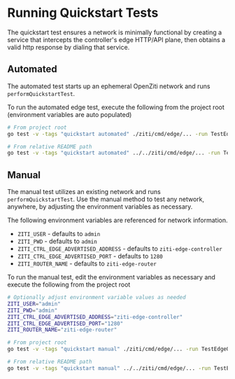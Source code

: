# Running Quickstart Tests

The quickstart test ensures a network is minimally functional by creating a service that intercepts the controller's 
edge HTTP/API plane, then obtains a valid http response by dialing that service.

## Automated

The automated test starts up an ephemeral OpenZiti network and runs `performQuickstartTest`.

To run the automated edge test, execute the following from the project root (environment variables are auto populated)

```bash
# From project root
go test -v -tags "quickstart automated" ./ziti/cmd/edge/... -run TestEdgeQuickstartAutomated

# From relative README path
go test -v -tags "quickstart automated" ../../ziti/cmd/edge/... -run TestEdgeQuickstartAutomated
```

## Manual

The manual test utilizes an existing network and runs `performQuickstartTest`. Use the manual method to test
any network, anywhere, by adjusting the environment variables as necessary.

The following environment variables are referenced for network information.

* `ZITI_USER` - defaults to `admin`
* `ZITI_PWD`  - defaults to `admin`
* `ZITI_CTRL_EDGE_ADVERTISED_ADDRESS` - defaults to `ziti-edge-controller`
* `ZITI_CTRL_EDGE_ADVERTISED_PORT`    - defaults to `1280`
* `ZITI_ROUTER_NAME` - defaults to `ziti-edge-router`

To run the manual test, edit the environment variables as necessary and execute the following from the project root

```bash
# Optionally adjust environment variable values as needed
ZITI_USER="admin"
ZITI_PWD="admin"
ZITI_CTRL_EDGE_ADVERTISED_ADDRESS="ziti-edge-controller"
ZITI_CTRL_EDGE_ADVERTISED_PORT="1280"
ZITI_ROUTER_NAME="ziti-edge-router"

# From project root
go test -v -tags "quickstart manual" ./ziti/cmd/edge/... -run TestEdgeQuickstartManual

# From relative README path
go test -v -tags "quickstart manual" ../../ziti/cmd/edge/... -run TestEdgeQuickstartManual
```

